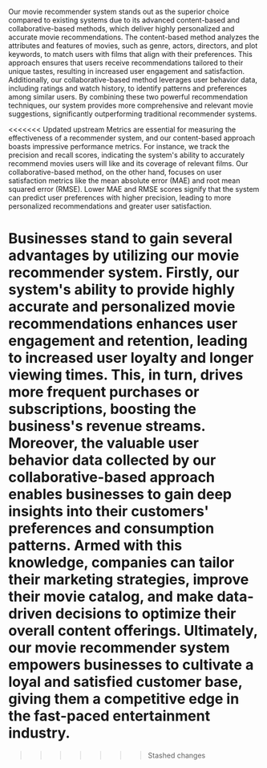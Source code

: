 Our movie recommender system stands out as the superior choice compared to existing systems due to its advanced content-based and collaborative-based methods, which deliver highly personalized and accurate movie recommendations. The content-based method analyzes the attributes and features of movies, such as genre, actors, directors, and plot keywords, to match users with films that align with their preferences. This approach ensures that users receive recommendations tailored to their unique tastes, resulting in increased user engagement and satisfaction. Additionally, our collaborative-based method leverages user behavior data, including ratings and watch history, to identify patterns and preferences among similar users. By combining these two powerful recommendation techniques, our system provides more comprehensive and relevant movie suggestions, significantly outperforming traditional recommender systems.

<<<<<<< Updated upstream
Metrics are essential for measuring the effectiveness of a recommender system, and our content-based approach boasts impressive performance metrics. For instance, we track the precision and recall scores, indicating the system's ability to accurately recommend movies users will like and its coverage of relevant films. Our collaborative-based method, on the other hand, focuses on user satisfaction metrics like the mean absolute error (MAE) and root mean squared error (RMSE). Lower MAE and RMSE scores signify that the system can predict user preferences with higher precision, leading to more personalized recommendations and greater user satisfaction.

Businesses stand to gain several advantages by utilizing our movie recommender system. Firstly, our system's ability to provide highly accurate and personalized movie recommendations enhances user engagement and retention, leading to increased user loyalty and longer viewing times. This, in turn, drives more frequent purchases or subscriptions, boosting the business's revenue streams. Moreover, the valuable user behavior data collected by our collaborative-based approach enables businesses to gain deep insights into their customers' preferences and consumption patterns. Armed with this knowledge, companies can tailor their marketing strategies, improve their movie catalog, and make data-driven decisions to optimize their overall content offerings. Ultimately, our movie recommender system empowers businesses to cultivate a loyal and satisfied customer base, giving them a competitive edge in the fast-paced entertainment industry.
=======
>>>>>>> Stashed changes
